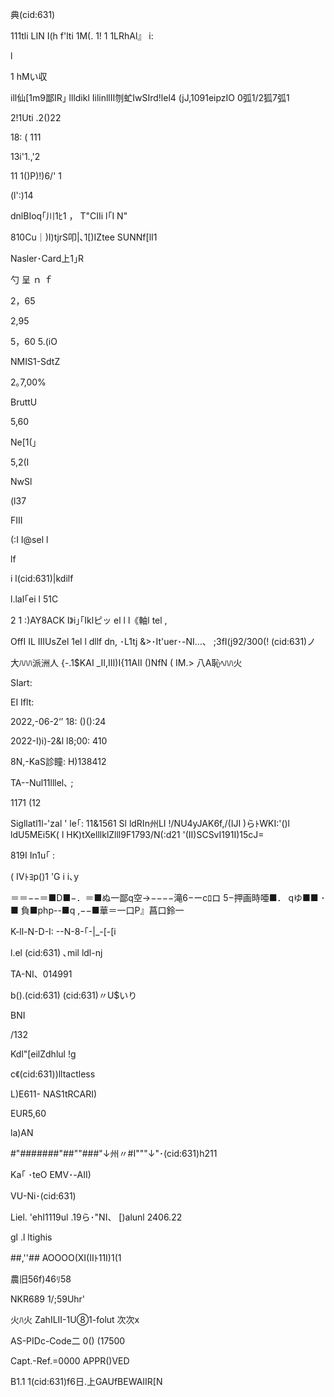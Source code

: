 典(cid:631)

111tli LIN I(h f'lti 1M(. 1!
1 1LRhAl』 i:

l

1 hMい収

ill仙[1m9鄙IR｣ llldikl
IilinllⅡ刎虻IwSIrd!lel4
(jJ,1091eipzIO
0弧1/2狐7弧1

2!1Uti .2()22

18: ( 111

13i'1.,'2

11 1()P)!)6/' 1

(l':)14

dnlBIoq｢川1ﾋ1 ， T"CIIi l｢I N"

810Cu｜)I)tjrS叩|､1[)IZtee
SUNNf[lI1

Nasler･Card上1｣R

勺
呈
ｎ
ｆ

2，65

2,95

5，60
5.(iO

NMIS1-SdtZ

2｡7,00%

BruttU

5,60

Ne[1(」

5,2(I

NwSl

(l37

FIII

(:I I@sel l

lf

i l(cid:631)|kdilf

l.lal｢ei l 51C

2 1 :)AY8ACK I》i｣｢Iklピッ el l l《軸l tel ,

OffI IL IIIUsZel 1el l dllf dn, ･L1tj
&>･It'uer･-NI…、 ;3fI(j92/300(! (cid:631)ノ

大ﾊﾊﾊ派洲人 {-.1$KAI _II,Ⅲ)I{11AII ()NfN ( IM.> 八A恥ﾍﾊﾊ火

SIart:

EI Iflt:

2022,-06-2‘’ 18: ()():24

2022-I)i)-2&l l8;00: 410

8N,-KaS診瞳: H)138412

TA--Nul11lllel､ ;

1171 (12

Sigllatl1l-'zal ' le｢:
11&1561
Sl ldRIn州LI !/NU4yJAK6f,/(IJI )らﾄWKI:'()l ldU5MEi5K( l
HK)tXelllklZlll9F1793/N(:d21 '(II)SCSvI191I)15cJ=

819I In1u｢ :

( IVﾄﾖp()1 'G
i i､y

＝＝−−＝■D■−．＝■ぬ一鄙q空→−−−−滝6−ーcﾛロ 5−押画時唖■． qゆ■■ ･■ 負■php--■q ,−−■華＝一口P』菖口鈴一

K-ll-N-D-I: --N-8-｢-|_-[-[i

l.el (cid:631) ､mil ldl-nj

TA-NI、014991

b().(cid:631) (cid:631)〃U$いり

BNI

/132

Kdl"[eilZdhlul !g

c《(cid:631))lltactless

L)E611- NAS1tRCARI)

EUR5,60

la)AN

#"#######"##""###"↓州〃#I"""↓"･(cid:631)h211

Ka｢ ･teO
EMV･-AII)

VU-Ni･(cid:631)

Liel. 'ehI1119ul .19ら･"NI、
[)alunl 2406.22

gl .l ltighis

##,''##
AOOOO(XI(Ⅱﾄ11I)1(1

農旧56f)46ﾘ58

NKR689
1/;59Uhr'

火ﾊ火 ZahILII-1U⑧1-folut 次次x

AS-PIDc-Code二 0() (17500

Capt.-Ref.=0000
APPR()VED

B1.1 1(cid:631)f6日.上GAUfBEWAIIR[N

